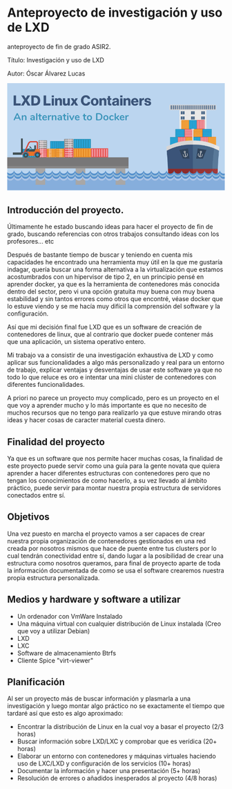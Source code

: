 # Anteproyecto de investigación y uso de LXD
anteproyecto de fin de grado ASIR2.

Título: Investigación y uso de LXD

Autor: Óscar Álvarez Lucas

![lxd foto bonita](./1_qGK-9MKkYMEEQI6JWmULaA.png)







## Introducción del proyecto.

Últimamente he estado buscando ideas para hacer el proyecto de fin de grado, buscando referencias con otros trabajos consultando ideas con los profesores... etc

Después de bastante tiempo de buscar y teniendo en cuenta mis capacidades he encontrado una herramienta muy útil en la que me gustaría indagar, quería buscar una forma alternativa a la virtualización que estamos acostumbrados con un hipervisor de tipo 2, en un principio pensé en aprender docker, ya que es la herramienta de contenedores más conocida dentro del sector, pero vi una opción gratuita muy buena con muy buena estabilidad y sin tantos errores como otros que encontré, véase docker que lo estuve viendo y se me hacía muy difícil la comprensión del software y la configuración.

Así que mi decisión final fue LXD que es un software de creación de contenedores de linux, que al contrario que docker puede contener más que una aplicación, un sistema operativo entero.

Mi trabajo va a consistir de una investigación exhaustiva de LXD y como aplicar sus funcionalidades a algo más personalizado y real para un entorno de trabajo, explicar ventajas y desventajas de usar este software ya que no todo lo que reluce es oro e intentar una mini clúster de contenedores con diferentes funcionalidades.

A priori no parece un proyecto muy complicado, pero es un proyecto en el que voy a aprender mucho y lo más importante es que no necesito de muchos recursos que no tengo para realizarlo ya que estuve mirando otras ideas y hacer cosas de caracter material cuesta dinero. 

## Finalidad del proyecto

Ya que es un software que nos permite hacer muchas cosas, la finalidad de este proyecto puede servir como una guía para la gente novata que quiera aprender a hacer diferentes estructuras con contenedores pero que no tengan los conocimientos de como hacerlo, a su vez llevado al ámbito práctico, puede servir para montar nuestra propia estructura de servidores conectados entre sí.

## Objetivos

Una vez puesto en marcha el proyecto vamos a ser capaces de crear nuestra propia organización de contenedores gestionados en una red creada por nosotros mismos que hace de puente entre tus clusters por lo cual tendrán conectividad entre sí, dando lugar a la posibilidad de crear una estructura como nosotros queramos, para final de proyecto aparte de toda la información documentada de como se usa el software crearemos nuestra propia estructura personalizada.

## Medios y hardware y software a utilizar

- Un ordenador con VmWare Instalado
- Una máquina virtual con cualquier distribución de Linux instalada (Creo que voy a utilizar Debian)
- LXD
- LXC
- Software de almacenamiento Btrfs
- Cliente Spice "virt-viewer"

## Planificación
Al ser un proyecto más de buscar información y plasmarla a una investigación y luego montar algo práctico no se exactamente el tiempo que tardaré así que esto es algo aproximado:

- Encontrar la distribución de Linux en la cual voy a basar el proyecto (2/3 horas)
- Buscar información sobre LXD/LXC y comprobar que es verídica (20+ horas)
- Elaborar un entorno con contenedores y máquinas virtuales haciendo uso de LXC/LXD y configuración de los servicios (10+ horas)
- Documentar la información y hacer una presentación (5+ horas)
- Resolución de errores o añadidos inesperados al proyecto (4/8 horas)
